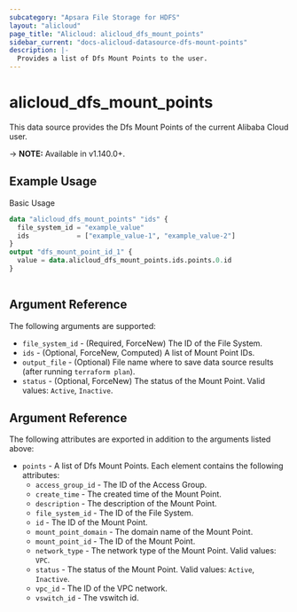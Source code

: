 ```yaml
---
subcategory: "Apsara File Storage for HDFS"
layout: "alicloud"
page_title: "Alicloud: alicloud_dfs_mount_points"
sidebar_current: "docs-alicloud-datasource-dfs-mount-points"
description: |-
  Provides a list of Dfs Mount Points to the user.
---
```


# alicloud\_dfs\_mount\_points

This data source provides the Dfs Mount Points of the current Alibaba Cloud user.

-> **NOTE:** Available in v1.140.0+.

## Example Usage

Basic Usage

```terraform
data "alicloud_dfs_mount_points" "ids" {
  file_system_id = "example_value"
  ids            = ["example_value-1", "example_value-2"]
}
output "dfs_mount_point_id_1" {
  value = data.alicloud_dfs_mount_points.ids.points.0.id
}
            
```

## Argument Reference

The following arguments are supported:

* `file_system_id` - (Required, ForceNew) The ID of the File System.
* `ids` - (Optional, ForceNew, Computed)  A list of Mount Point IDs.
* `output_file` - (Optional) File name where to save data source results (after running `terraform plan`).
* `status` - (Optional, ForceNew) The status of the Mount Point. Valid values: `Active`, `Inactive`.

## Argument Reference

The following attributes are exported in addition to the arguments listed above:

* `points` - A list of Dfs Mount Points. Each element contains the following attributes:
	* `access_group_id` - The ID of the Access Group.
	* `create_time` - The created time of the Mount Point.
	* `description` - The description of the Mount Point.
	* `file_system_id` - The ID of the File System.
	* `id` - The ID of the Mount Point.
	* `mount_point_domain` - The domain name of the Mount Point.
	* `mount_point_id` - The ID of the Mount Point.
	* `network_type` - The network type of the Mount Point. Valid values: `VPC`.
	* `status` - The status of the Mount Point. Valid values: `Active`, `Inactive`.
	* `vpc_id` - The ID of the VPC network.
	* `vswitch_id` - The vswitch id.